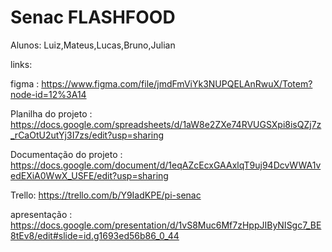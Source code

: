 # Senac FLASHFOOD

Alunos:
Luiz,Mateus,Lucas,Bruno,Julian


links:

figma : https://www.figma.com/file/jmdFmViYk3NUPQELAnRwuX/Totem?node-id=12%3A14

Planilha do projeto : https://docs.google.com/spreadsheets/d/1aW8e2ZXe74RVUGSXpi8isQZj7z_rCaOtU2utYj3I7zs/edit?usp=sharing

Documentação do projeto : https://docs.google.com/document/d/1eqAZcEcxGAAxlqT9uj94DcvWWA1vedEXiA0WwX_USFE/edit?usp=sharing

Trello: https://trello.com/b/Y9IadKPE/pi-senac

apresentação : https://docs.google.com/presentation/d/1vS8Muc6Mf7zHppJIByNISgc7_BE8tEv8/edit#slide=id.g1693ed56b86_0_44
